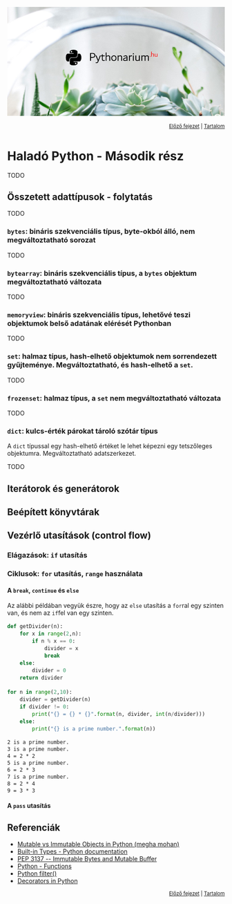 ![Pythonarium](../../PythonariumLogo.png)

<p align="right"><sup><a href="03_advanced_python_part_01.md">Előző fejezet</a> | <a href="README.md">Tartalom</a></sup></p>

# Haladó Python - Második rész

TODO

## Összetett adattípusok - folytatás

TODO

### `bytes`: bináris szekvenciális típus, byte-okból álló, nem megváltoztatható sorozat

TODO

### `bytearray`: bináris szekvenciális típus, a `bytes` objektum megváltoztatható változata

TODO

### `memoryview`: bináris szekvenciális típus, lehetővé teszi objektumok belső adatának elérését Pythonban

TODO

### `set`: halmaz típus, hash-elhető objektumok nem sorrendezett gyűjteménye. Megváltoztatható, és hash-elhető a `set`.

TODO

### `frozenset`: halmaz típus, a `set` nem megváltoztatható változata

TODO

### `dict`: kulcs-érték párokat tároló szótár típus

A `dict` típussal egy hash-elhető értéket le lehet képezni egy tetszőleges objektumra. Megváltoztatható adatszerkezet.

TODO

## Iterátorok és generátorok

## Beépített könyvtárak

## Vezérlő utasítások (control flow)

### Elágazások: `if` utasítás

### Ciklusok: `for` utasítás, `range` használata

#### A `break`, `continue` és `else`

Az alábbi példában vegyük észre, hogy az `else` utasítás a `for`ral egy szinten van, és nem az `if`fel van egy szinten. 

```python
def getDivider(n):
    for x in range(2,n):
        if n % x == 0:
            divider = x
            break
    else:
        divider = 0
    return divider

for n in range(2,10):
    divider = getDivider(n)
    if divider != 0:
        print("{} = {} * {}".format(n, divider, int(n/divider)))
    else:
        print("{} is a prime number.".format(n))
```

```
2 is a prime number.
3 is a prime number.
4 = 2 * 2
5 is a prime number.
6 = 2 * 3
7 is a prime number.
8 = 2 * 4
9 = 3 * 3
```

#### A `pass` utasítás

## Referenciák

- [Mutable vs Immutable Objects in Python (megha mohan)](https://medium.com/@meghamohan/mutable-and-immutable-side-of-python-c2145cf72747)
- [Built-in Types - Python documentation](https://docs.python.org/3/library/stdtypes.html)
- [PEP 3137 -- Immutable Bytes and Mutable Buffer](https://www.python.org/dev/peps/pep-3137/)
- [Python - Functions](https://www.tutorialspoint.com/python/python_functions.htm)
- [Python filter()](https://www.programiz.com/python-programming/methods/built-in/filter)
- [Decorators in Python](https://www.datacamp.com/community/tutorials/decorators-python)

<p align="right"><sup><a href="03_advanced_python_part_01.md">Előző fejezet</a> | <a href="README.md">Tartalom</a></sup></p>
